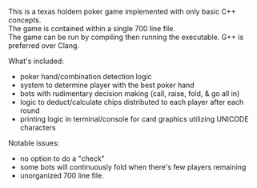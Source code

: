 This is a texas holdem poker game implemented with only basic C++ concepts. \
The game is contained within a single 700 line file.  \
The game can be run by compiling then running the executable. G++ is preferred over Clang. 

What's included:
  - poker hand/combination detection logic
  - system to determine player with the best poker hand
  - bots with rudimentary decision making (call, raise, fold, & go all in)
  - logic to deduct/calculate chips distributed to each player after each round
  - printing logic in terminal/console for card graphics utilizing UNICODE characters 

Notable issues:
  - no option to do a "check"
  - some bots will continuously fold when there's few players remaining
  - unorganized 700 line file.
